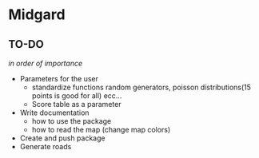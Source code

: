 # Midgard

## TO-DO

*in order of importance*

- Parameters for the user
  - standardize functions random generators, poisson distributions(15 points is good for all) ecc...
  - Score table as a parameter
- Write documentation
  - how to use the package
  - how to read the map (change map colors)
- Create and push package
- Generate roads
